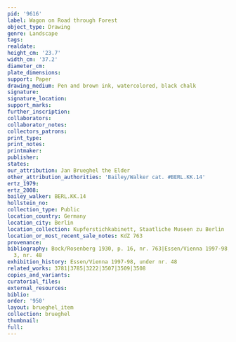 ```yaml
---
pid: '9616'
label: Wagon on Road through Forest
object_type: Drawing
genre: Landscape
tags: 
realdate: 
height_cm: '23.7'
width_cm: '37.2'
diameter_cm: 
plate_dimensions: 
support: Paper
drawing_medium: Pen and brown ink, watercolored, black chalk
signature: 
signature_location: 
support_marks: 
further_inscription: 
collaborators: 
collaborator_notes: 
collectors_patrons: 
print_type: 
print_notes: 
printmaker: 
publisher: 
states: 
our_attribution: Jan Brueghel the Elder
other_attribution_authorities: 'Bailey/Walker cat. #BERL.KK.14'
ertz_1979: 
ertz_2008: 
bailey_walker: BERL.KK.14
hollstein_no: 
collection_type: Public
location_country: Germany
location_city: Berlin
location_collection: Kupferstichkabinett, Staatliche Museen zu Berlin
location_or_most_recent_sale_notes: KdZ 763
provenance: 
bibliography: Bock/Rosenberg 1930, p. 16, nr. 763|Essen/Vienna 1997-98, p. 194, fig.
  3, nr. 48
exhibition_history: Essen/Vienna 1997-98, under nr. 48
related_works: 3781|3785|3222|3507|3509|3508
copies_and_variants: 
curatorial_files: 
external_resources: 
biblio: 
order: '950'
layout: brueghel_item
collection: brueghel
thumbnail: 
full: 
---
```

